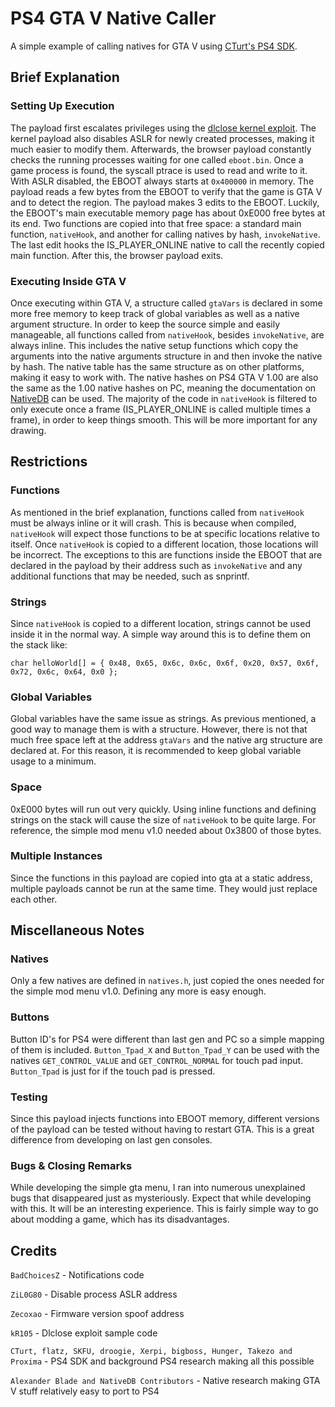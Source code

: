 # PS4 GTA V Native Caller
A simple example of calling natives for GTA V using [CTurt's PS4 SDK](https://github.com/CTurt/PS4-SDK).




## Brief Explanation
### Setting Up Execution
The payload first escalates privileges using the [dlclose kernel exploit](https://github.com/kR105-zz/PS4-dlclose). The kernel payload also disables ASLR for newly created processes, making it much easier to modify them. Afterwards, the browser payload constantly checks the running processes waiting for one called `eboot.bin`. Once a game process is found, the syscall ptrace is used to read and write to it. With ASLR disabled, the EBOOT always starts at `0x400000` in memory. The payload reads a few bytes from the EBOOT to verify that the game is GTA V and to detect the region. The payload makes 3 edits to the EBOOT. Luckily, the EBOOT's main executable memory page has about 0xE000 free bytes at its end. Two functions are copied into that free space: a standard main function, `nativeHook`, and another for calling natives by hash, `invokeNative`. The last edit hooks the IS_PLAYER_ONLINE native to call the recently copied main function. After this, the browser payload exits.
### Executing Inside GTA V
Once executing within GTA V, a structure called `gtaVars` is declared in some more free memory to keep track of global variables as well as a native argument structure. In order to keep the source simple and easily manageable, all functions called from `nativeHook`, besides `invokeNative`, are always inline. This includes the native setup functions which copy the arguments into the native arguments structure in and then invoke the native by hash. The native table has the same structure as on other platforms, making it easy to work with. The native hashes on PS4 GTA V 1.00 are also the same as the 1.00 native hashes on PC, meaning the documentation on [NativeDB](http://dev-c.com/nativedb/) can be used. The majority of the code in `nativeHook` is filtered to only execute once a frame (IS_PLAYER_ONLINE is called multiple times a frame), in order to keep things smooth. This will be more important for any drawing.


## Restrictions
### Functions
As mentioned in the brief explanation, functions called from `nativeHook` must be always inline or it will crash. This is because when compiled, `nativeHook` will expect those functions to be at specific locations relative to itself. Once `nativeHook` is copied to a different location, those locations will be incorrect. The exceptions to this are functions inside the EBOOT that are declared in the payload by their address such as `invokeNative` and any additional functions that may be needed, such as snprintf.
### Strings
Since `nativeHook` is copied to a different location, strings cannot be used inside it in the normal way. A simple way around this is to define them on the stack like:
	
	char helloWorld[] = { 0x48, 0x65, 0x6c, 0x6c, 0x6f, 0x20, 0x57, 0x6f, 0x72, 0x6c, 0x64, 0x0 };
### Global Variables
Global variables have the same issue as strings. As previous mentioned, a good way to manage them is with a structure. However, there is not that much free space left at the address `gtaVars` and the native arg structure are declared at. For this reason, it is recommended to keep global variable usage to a minimum.
### Space
0xE000 bytes will run out very quickly. Using inline functions and defining strings on the stack will cause the size of `nativeHook` to be quite large. For reference, the simple mod menu v1.0 needed about 0x3800 of those bytes.
### Multiple Instances
Since the functions in this payload are copied into gta at a static address, multiple payloads cannot be run at the same time. They would just replace each other.


## Miscellaneous Notes
### Natives
Only a few natives are defined in `natives.h`, just copied the ones needed for the simple mod menu v1.0. Defining any more is easy enough.
### Buttons
Button ID's for PS4 were different than last gen and PC so a simple mapping of them is included. `Button_Tpad_X` and `Button_Tpad_Y` can be used with the natives `GET_CONTROL_VALUE` and `GET_CONTROL_NORMAL` for touch pad input. `Button_Tpad` is just for if the touch pad is pressed.
### Testing
Since this payload injects functions into EBOOT memory, different versions of the payload can be tested without having to restart GTA. This is a great difference from developing on last gen consoles.
### Bugs & Closing Remarks
While developing the simple gta menu, I ran into numerous unexplained bugs that disappeared just as mysteriously. Expect that while developing with this. It will be an interesting experience. This is fairly simple way to go about modding a game, which has its disadvantages.


## Credits
`BadChoicesZ` - Notifications code

`ZiL0G80` - Disable process ASLR address

`Zecoxao` - Firmware version spoof address

`kR105` - Dlclose exploit sample code

`CTurt, flatz, SKFU, droogie, Xerpi, bigboss, Hunger, Takezo and Proxima` - PS4 SDK and background PS4 research making all this possible

`Alexander Blade and NativeDB Contributors` - Native research making GTA V stuff relatively easy to port to PS4
